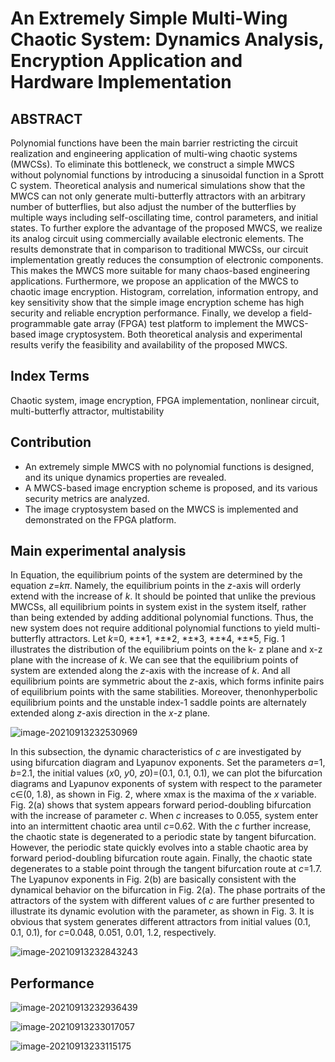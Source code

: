 # An Extremely Simple Multi-Wing Chaotic System: Dynamics Analysis, Encryption Application and Hardware Implementation
## ABSTRACT

Polynomial functions have been the main barrier restricting the circuit realization and engineering application of multi-wing chaotic systems (MWCSs). To eliminate this bottleneck, we construct a simple MWCS without polynomial functions by introducing a sinusoidal function in a Sprott C system. Theoretical analysis and numerical simulations show that the MWCS can not only generate multi-butterfly attractors with an arbitrary number of butterflies, but also adjust the number of the butterflies by multiple ways including self-oscillating time, control parameters, and initial states. To further explore the advantage of the proposed MWCS, we realize its analog circuit using commercially available electronic elements. The results demonstrate that in comparison to traditional MWCSs, our circuit implementation greatly reduces the consumption of electronic components. This makes the MWCS more suitable for many chaos-based engineering applications. Furthermore, we propose an application of the MWCS to chaotic image encryption. Histogram, correlation, information entropy, and key sensitivity show that the simple image encryption scheme has high security and reliable encryption performance. Finally, we develop a field-programmable gate array (FPGA) test platform to implement the MWCS-based image cryptosystem. Both theoretical analysis and experimental results verify the feasibility and availability of the proposed MWCS.

## Index Terms

Chaotic system, image encryption, FPGA implementation, nonlinear circuit, multi-butterfly attractor, multistability

## Contribution

- An extremely simple MWCS with no polynomial functions is designed, and its unique dynamics properties are revealed.
- A MWCS-based image encryption scheme is proposed, and its various security metrics are analyzed.
- The image cryptosystem based on the MWCS is implemented and demonstrated on the FPGA platform.

## Main experimental analysis

In Equation, the equilibrium points of the system are determined by the equation *z*=*kπ*. Namely, the equilibrium points in the *z*-axis will orderly extend with the increase of *k*. It should be pointed that unlike the previous MWCSs, all equilibrium points in system exist in the system itself, rather than being extended by adding additional polynomial functions. Thus, the new system does not require additional polynomial functions to yield multi-butterfly attractors. Let *k*=0, *±*1, *±*2, *±*3, *±*4, *±*5, Fig. 1 illustrates the distribution of the equilibrium points on the  k- z plane and x-z plane with the increase of *k*. We can see that the equilibrium points of system are extended along the *z*-axis with the increase of *k*. And all equilibrium points are symmetric about the *z*-axis, which forms infinite pairs of equilibrium points with the same stabilities. Moreover, thenonhyperbolic equilibrium points and the unstable index-1 saddle points are alternately extended along *z*-axis direction in the *x*-*z* plane.

![image-20210913232530969](https://gitee.com/feiyipengfei/pic-md1/raw/master/20210913232531.png)

In this subsection, the dynamic characteristics of *c* are investigated by using bifurcation diagram and Lyapunov exponents. Set the parameters *a*=1, *b*=2.1, the initial values (*x*0, *y*0, *z*0)=(0.1, 0.1, 0.1), we can plot the bifurcation diagrams and Lyapunov exponents of system with respect to the parameter c∈(0, 1.8), as shown in Fig. 2, where xmax is the maxima of the *x* variable. Fig. 2(a) shows that system appears forward period-doubling bifurcation with the increase of parameter *c*. When *c* increases to 0.055, system enter into an intermittent chaotic area until *c*=0.62. With the *c* further increase, the chaotic state is degenerated to a periodic state by tangent bifurcation. However, the periodic state quickly evolves into a stable chaotic area by forward period-doubling bifurcation route again. Finally, the chaotic state degenerates to a stable point through the tangent bifurcation route at *c*=1.7. The Lyapunov exponents in Fig. 2(b) are basically consistent with the dynamical behavior on the bifurcation in Fig. 2(a). The phase portraits of the attractors of the system with different values of *c* are further presented to illustrate its dynamic evolution with the parameter, as shown in Fig. 3. It is obvious that system generates different attractors from initial values (0.1, 0.1, 0.1), for *c*=0.048, 0.051, 0.01, 1.2, respectively.

![image-20210913232843243](https://gitee.com/feiyipengfei/pic-md1/raw/master/20210913232843.png)

## Performance

![image-20210913232936439](https://gitee.com/feiyipengfei/pic-md1/raw/master/20210913232936.png)

![image-20210913233017057](https://gitee.com/feiyipengfei/pic-md1/raw/master/20210913233017.png)

![image-20210913233115175](https://gitee.com/feiyipengfei/pic-md1/raw/master/20210913233115.png)

